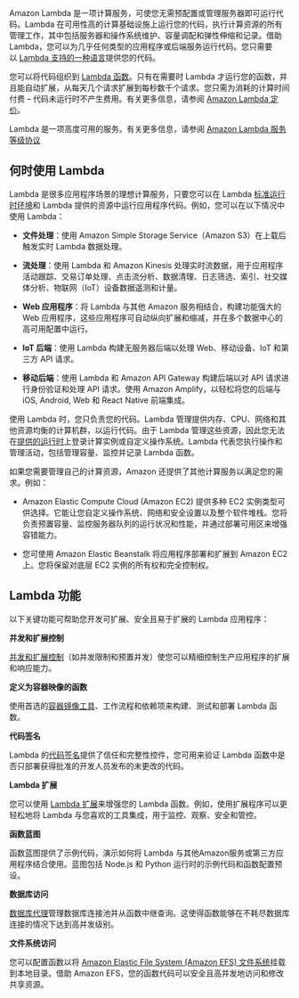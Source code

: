 Amazon Lambda 是一项计算服务，可使您无需预配置或管理服务器即可运行代码。Lambda 在可用性高的计算基础设施上运行您的代码，执行计算资源的所有管理工作，其中包括服务器和操作系统维护、容量调配和弹性伸缩和记录。借助 Lambda，您可以为几乎任何类型的应用程序或后端服务运行代码。您只需要以 [Lambda 支持的一种语言](https://docs.amazonaws.cn/lambda/latest/dg/lambda-runtimes.html)提供您的代码。

您可以将代码组织到 [Lambda 函数](https://docs.amazonaws.cn/lambda/latest/dg/gettingstarted-concepts.html#gettingstarted-concepts-function)。只有在需要时 Lambda 才运行您的函数，并且能自动扩展，从每天几个请求扩展到每秒数千个请求。您只需为消耗的计算时间付费 – 代码未运行时不产生费用。有关更多信息，请参阅 [Amazon Lambda 定价](http://www.amazonaws.cn/lambda/pricing/)。

Lambda 是一项高度可用的服务。有关更多信息，请参阅 [Amazon Lambda 服务等级协议](http://www.amazonaws.cn/lambda/sla/)


## 何时使用 Lambda

Lambda 是很多应用程序场景的理想计算服务，只要您可以在 Lambda [标准运行时环境](https://docs.amazonaws.cn/lambda/latest/dg/lambda-runtime-environment.html)和 Lambda 提供的资源中运行应用程序代码。例如，您可以在以下情况中使用 Lambda：

- **文件处理**：使用 Amazon Simple Storage Service（Amazon S3）在上载后触发实时 Lambda 数据处理。
    
- **流处理**：使用 Lambda 和 Amazon Kinesis 处理实时流数据，用于应用程序活动跟踪、交易订单处理、点击流分析、数据清理、日志筛选、索引、社交媒体分析、物联网（IoT）设备数据遥测和计量。
    
- **Web 应用程序**：将 Lambda 与其他 Amazon 服务相结合，构建功能强大的 Web 应用程序，这些应用程序可自动纵向扩展和缩减，并在多个数据中心的高可用配置中运行。
    
- **IoT 后端**：使用 Lambda 构建无服务器后端以处理 Web、移动设备、IoT 和第三方 API 请求。
    
- **移动后端**：使用 Lambda 和 Amazon API Gateway 构建后端以对 API 请求进行身份验证和处理 API 请求。使用 Amazon Amplify，以轻松将您的后端与 iOS, Android, Web 和 React Native 前端集成。
    

使用 Lambda 时，您只负责您的代码。Lambda 管理提供内存、CPU、网络和其他资源均衡的计算机群，以运行代码。由于 Lambda 管理这些资源，因此您无法在[提供的运行时](https://docs.amazonaws.cn/lambda/latest/dg/lambda-runtimes.html)上登录计算实例或自定义操作系统。Lambda 代表您执行操作和管理活动，包括管理容量、监控并记录 Lambda 函数。

如果您需要管理自己的计算资源，Amazon 还提供了其他计算服务以满足您的需求。例如：

- Amazon Elastic Compute Cloud (Amazon EC2) 提供多种 EC2 实例类型可供选择。它能让您自定义操作系统、网络和安全设置以及整个软件堆栈。您将负责预置容量、监控服务器队列的运行状况和性能，并通过部署可用区来增强容错能力。
    
- 您可使用 Amazon Elastic Beanstalk 将应用程序部署和扩展到 Amazon EC2 上。您将保留对底层 EC2 实例的所有权和完全控制权。


## Lambda 功能

以下关键功能可帮助您开发可扩展、安全且易于扩展的 Lambda 应用程序：

**并发和扩展控制**

[并发和扩展控制](https://docs.amazonaws.cn/lambda/latest/dg/lambda-concurrency.html)（如并发限制和预置并发）使您可以精细控制生产应用程序的扩展和响应能力。

**定义为容器映像的函数**

使用首选的[容器镜像工具](https://docs.amazonaws.cn/lambda/latest/dg/images-create.html)、工作流程和依赖项来构建、测试和部署 Lambda 函数。

**代码签名**

Lambda 的[代码签名](https://docs.amazonaws.cn/lambda/latest/dg/configuration-codesigning.html)提供了信任和完整性控件，您可用来验证 Lambda 函数中是否只部署获得批准的开发人员发布的未更改的代码。

**Lambda 扩展**

您可以使用 [Lambda 扩展](https://docs.amazonaws.cn/lambda/latest/dg/runtimes-extensions-api.html)来增强您的 Lambda 函数。例如，使用扩展程序可以更轻松地将 Lambda 与您喜欢的工具集成，用于监控、观察、安全和管控。

**函数蓝图**

函数蓝图提供了示例代码，演示如何将 Lambda 与其他Amazon服务或第三方应用程序结合使用。蓝图包括 Node.js 和 Python 运行时的示例代码和函数配置预设。

**数据库访问**

[数据库代理](https://docs.amazonaws.cn/lambda/latest/dg/configuration-database.html)管理数据库连接池并从函数中继查询。这使得函数能够在不耗尽数据库连接的情况下达到高并发级别。

**文件系统访问**

您可以配置函数以将 [Amazon Elastic File System (Amazon EFS) 文件系统](https://docs.amazonaws.cn/lambda/latest/dg/configuration-filesystem.html)挂载到本地目录。借助 Amazon EFS，您的函数代码可以安全且高并发地访问和修改共享资源。


